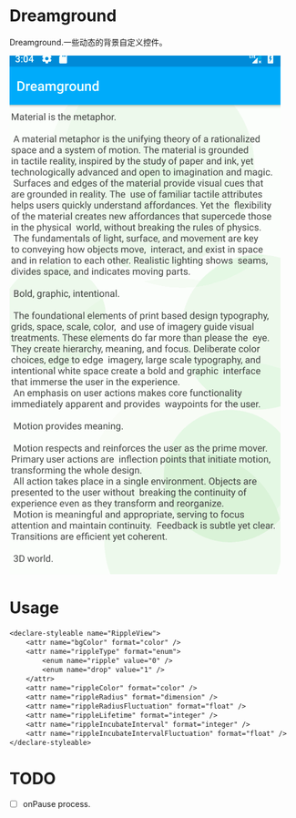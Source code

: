 # Dreamground

Dreamground.一些动态的背景自定义控件。

<img src="/graphics/ripple.gif"/>

# Usage

    <declare-styleable name="RippleView">
        <attr name="bgColor" format="color" />
        <attr name="rippleType" format="enum">
            <enum name="ripple" value="0" />
            <enum name="drop" value="1" />
        </attr>
        <attr name="rippleColor" format="color" />
        <attr name="rippleRadius" format="dimension" />
        <attr name="rippleRadiusFluctuation" format="float" />
        <attr name="rippleLifetime" format="integer" />
        <attr name="rippleIncubateInterval" format="integer" />
        <attr name="rippleIncubateIntervalFluctuation" format="float" />
    </declare-styleable>

# TODO

- [ ] onPause process.